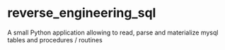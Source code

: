 # reverse_engineering_sql
A small Python application allowing to read, parse and materialize mysql tables and procedures / routines
